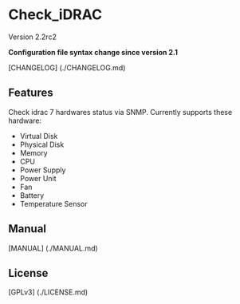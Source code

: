 # Check_iDRAC

Version 2.2rc2

**Configuration file syntax change since version 2.1**

[CHANGELOG] (./CHANGELOG.md)

## Features
Check idrac 7 hardwares status via SNMP. Currently supports these hardware:
- Virtual Disk
- Physical Disk
- Memory
- CPU
- Power Supply
- Power Unit
- Fan
- Battery
- Temperature Sensor

## Manual
[MANUAL] (./MANUAL.md)

## License

[GPLv3] (./LICENSE.md)

